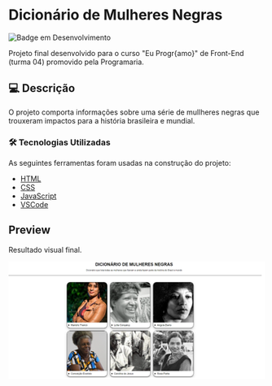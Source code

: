 # Dicionário de Mulheres Negras

![Badge em Desenvolvimento](https://img.shields.io/badge/STATUS-CONCLUÍDO-blue)


Projeto final desenvolvido para o curso "Eu Progr{amo}"  de Front-End (turma 04) promovido pela Programaria. 


## 💻  Descrição

O projeto comporta informações sobre uma série de mullheres negras que trouxeram impactos para a história brasileira e mundial.

### 🛠 Tecnologias Utilizadas

As seguintes ferramentas foram usadas na construção do projeto:

- [HTML](https://developer.mozilla.org/pt-BR/docs/Web/HTML)
- [CSS](https://developer.mozilla.org/pt-BR/docs/Web/CSS)
- [JavaScript](https://developer.mozilla.org/pt-BR/docs/Web/JavaScript)
- [VSCode](https://code.visualstudio.com/)

## Preview

Resultado visual final.

<div align="center">
<img src="https://github.com/laravitoriabarros/Frontend2_Programaria/blob/main/Print%20Dicionário.png" width="1200px" />
</div><br>


